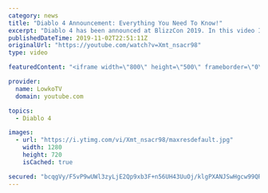 ```yaml
---
category: news
title: "Diablo 4 Announcement: Everything You Need To Know!"
excerpt: "Diablo 4 has been announced at BlizzCon 2019. In this video I go over everything you need to know about this upcoming Blizzard Entertainment game."
publishedDateTime: 2019-11-02T22:51:11Z
originalUrl: "https://youtube.com/watch?v=Xmt_nsacr98"
type: video

featuredContent: "<iframe width=\"800\" height=\"500\" frameborder=\"0\" src=\"https://www.youtube.com/embed/Xmt_nsacr98\" allow=\"accelerometer; autoplay; encrypted-media; gyroscope; picture-in-picture\" allowfullscreen></iframe>"

provider:
  name: LowkoTV
  domain: youtube.com

topics:
  - Diablo 4

images:
  - url: "https://i.ytimg.com/vi/Xmt_nsacr98/maxresdefault.jpg"
    width: 1280
    height: 720
    isCached: true

secured: "bcqgVy/F5vP9wUWl3zyLjE2Qp9xb3F+n56UH43UuOj/klgPXANJSwHgcw99QRV/aZ1uCHPN89DY/rXzxsm9UZSpSfmcLBM2xr6QcykBgUtVuTY08EdXoLVzEvWza0OtBrqDrbZMU+P93Jkx/ZfZx37/tS0lG2t2rWD09OV+gdbphyO3CVwuj4+kvagAoydDjHNXzNuC6WzXMCWyjBackdo7vu0Yn2dvkRTaqVFvJMPrKP9r6ixaMHBf3/JhEGmMF7ekkl4jdWEibhKrbGGhtft4xPAbvef/QIkIEBplpPhUibXvx4cVfNC9tE9VD265IVBI8EkE7+PTYEuCcYmRgXsU7LObNwPfi53rvgkAn/vKFtfgBxD4b+MAh8ebujTkuNvlo85KRjBltJcUTua/Oks1/o6ZoEIBZ0Tqir6FdlOkVF/Q0QNtK9vKXaBvHK4Dk;n0Fr3hjBiu7T6SyG/JTyCg=="
---
```


